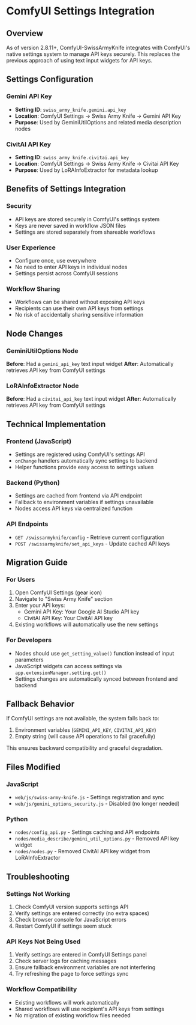 # ComfyUI Settings Integration

## Overview

As of version 2.8.11+, ComfyUI-SwissArmyKnife integrates with ComfyUI's native settings system to manage API keys securely. This replaces the previous approach of using text input widgets for API keys.

## Settings Configuration

### Gemini API Key

- **Setting ID**: `swiss_army_knife.gemini.api_key`
- **Location**: ComfyUI Settings → Swiss Army Knife → Gemini API Key
- **Purpose**: Used by GeminiUtilOptions and related media description nodes

### CivitAI API Key

- **Setting ID**: `swiss_army_knife.civitai.api_key`
- **Location**: ComfyUI Settings → Swiss Army Knife → Civitai API Key
- **Purpose**: Used by LoRAInfoExtractor for metadata lookup

## Benefits of Settings Integration

### Security

- API keys are stored securely in ComfyUI's settings system
- Keys are never saved in workflow JSON files
- Settings are stored separately from shareable workflows

### User Experience

- Configure once, use everywhere
- No need to enter API keys in individual nodes
- Settings persist across ComfyUI sessions

### Workflow Sharing

- Workflows can be shared without exposing API keys
- Recipients can use their own API keys from settings
- No risk of accidentally sharing sensitive information

## Node Changes

### GeminiUtilOptions Node

**Before**: Had a `gemini_api_key` text input widget
**After**: Automatically retrieves API key from ComfyUI settings

### LoRAInfoExtractor Node

**Before**: Had a `civitai_api_key` text input widget
**After**: Automatically retrieves API key from ComfyUI settings

## Technical Implementation

### Frontend (JavaScript)

- Settings are registered using ComfyUI's settings API
- `onChange` handlers automatically sync settings to backend
- Helper functions provide easy access to settings values

### Backend (Python)

- Settings are cached from frontend via API endpoint
- Fallback to environment variables if settings unavailable
- Nodes access API keys via centralized function

### API Endpoints

- `GET /swissarmyknife/config` - Retrieve current configuration
- `POST /swissarmyknife/set_api_keys` - Update cached API keys

## Migration Guide

### For Users

1. Open ComfyUI Settings (gear icon)
2. Navigate to "Swiss Army Knife" section
3. Enter your API keys:
    - Gemini API Key: Your Google AI Studio API key
    - CivitAI API Key: Your CivitAI API key
4. Existing workflows will automatically use the new settings

### For Developers

- Nodes should use `get_setting_value()` function instead of input parameters
- JavaScript widgets can access settings via `app.extensionManager.setting.get()`
- Settings changes are automatically synced between frontend and backend

## Fallback Behavior

If ComfyUI settings are not available, the system falls back to:

1. Environment variables (`GEMINI_API_KEY`, `CIVITAI_API_KEY`)
2. Empty string (will cause API operations to fail gracefully)

This ensures backward compatibility and graceful degradation.

## Files Modified

### JavaScript

- `web/js/swiss-army-knife.js` - Settings registration and sync
- `web/js/gemini_options_security.js` - Disabled (no longer needed)

### Python

- `nodes/config_api.py` - Settings caching and API endpoints
- `nodes/media_describe/gemini_util_options.py` - Removed API key widget
- `nodes/nodes.py` - Removed CivitAI API key widget from LoRAInfoExtractor

## Troubleshooting

### Settings Not Working

1. Check ComfyUI version supports settings API
2. Verify settings are entered correctly (no extra spaces)
3. Check browser console for JavaScript errors
4. Restart ComfyUI if settings seem stuck

### API Keys Not Being Used

1. Verify settings are entered in ComfyUI Settings panel
2. Check server logs for caching messages
3. Ensure fallback environment variables are not interfering
4. Try refreshing the page to force settings sync

### Workflow Compatibility

- Existing workflows will work automatically
- Shared workflows will use recipient's API keys from settings
- No migration of existing workflow files needed

